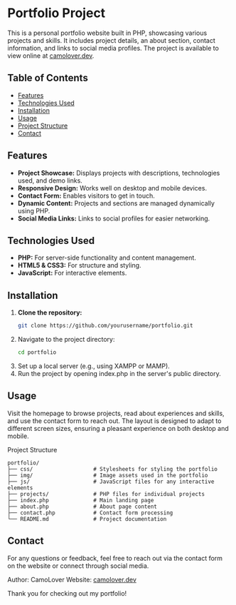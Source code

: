 # Portfolio Project

This is a personal portfolio website built in PHP, showcasing various projects and skills. It includes project details, an about section, contact information, and links to social media profiles. The project is available to view online at [camolover.dev](https://camolover.dev/APP/portfolio/).

## Table of Contents
- [Features](#features)
- [Technologies Used](#technologies-used)
- [Installation](#installation)
- [Usage](#usage)
- [Project Structure](#project-structure)
- [Contact](#contact)

## Features
- **Project Showcase:** Displays projects with descriptions, technologies used, and demo links.
- **Responsive Design:** Works well on desktop and mobile devices.
- **Contact Form:** Enables visitors to get in touch.
- **Dynamic Content:** Projects and sections are managed dynamically using PHP.
- **Social Media Links:** Links to social profiles for easier networking.

## Technologies Used
- **PHP:** For server-side functionality and content management.
- **HTML5 & CSS3:** For structure and styling.
- **JavaScript:** For interactive elements.
  
## Installation
1. **Clone the repository:**
   ```bash
   git clone https://github.com/yourusername/portfolio.git
   ```
2. Navigate to the project directory:
    ```bash
    cd portfolio
    ```
3. Set up a local server (e.g., using XAMPP or MAMP).
4. Run the project by opening index.php in the server's public directory.

## Usage
Visit the homepage to browse projects, read about experiences and skills, and use the contact form to reach out. The layout is designed to adapt to different screen sizes, ensuring a pleasant experience on both desktop and mobile.

Project Structure
```plaintext
portfolio/
├── css/                   # Stylesheets for styling the portfolio
├── img/                   # Image assets used in the portfolio
├── js/                    # JavaScript files for any interactive elements
├── projects/              # PHP files for individual projects
├── index.php              # Main landing page
├── about.php              # About page content
├── contact.php            # Contact form processing
└── README.md              # Project documentation
```

## Contact
For any questions or feedback, feel free to reach out via the contact form on the website or connect through social media.

Author: CamoLover
Website: [camolover.dev](https://camolover.dev)

Thank you for checking out my portfolio!
